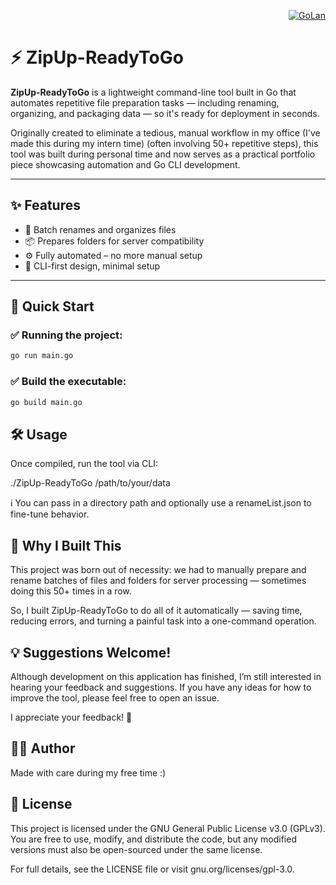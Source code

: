 <a href="https://go.dev/"><p align="right"> <img src="https://img.shields.io/badge/go-%2300ADD8.svg?style=for-the-badge&logo=go&logoColor=white" alt="GoLan"> </p> </a>

# ⚡ ZipUp-ReadyToGo

**ZipUp-ReadyToGo** is a lightweight command-line tool built in Go that automates repetitive file preparation tasks — including renaming, organizing, and packaging data — so it's ready for deployment in seconds.

Originally created to eliminate a tedious, manual workflow in my office (I've made this during my intern time) (often involving 50+ repetitive steps), this tool was built during personal time and now serves as a practical portfolio piece showcasing automation and Go CLI development.

---

## ✨ Features

- 📁 Batch renames and organizes files
- 📦 Prepares folders for server compatibility
- ⚙️ Fully automated – no more manual setup
- 🧰 CLI-first design, minimal setup

---

## 🚀 Quick Start

### ✅ Running the project:

```bash
go run main.go
```

### ✅ Build the executable:

```bash
go build main.go
```

## 🛠️ Usage

Once compiled, run the tool via CLI:


./ZipUp-ReadyToGo /path/to/your/data

ℹ️ You can pass in a directory path and optionally use a renameList.json to fine-tune behavior.


## 🧩 Why I Built This

This project was born out of necessity: we had to manually prepare and rename batches of files and folders for server processing — sometimes doing this 50+ times in a row.

So, I built ZipUp-ReadyToGo to do all of it automatically — saving time, reducing errors, and turning a painful task into a one-command operation.

## 💡 Suggestions Welcome!

Although development on this application has finished, I’m still interested in hearing your feedback and suggestions. If you have any ideas for how to improve the tool, please feel free to open an issue.

I appreciate your feedback! 🥳

## 👨‍💻 Author

Made with care during my free time :)

## 📄 License

This project is licensed under the GNU General Public License v3.0 (GPLv3).
You are free to use, modify, and distribute the code, but any modified versions must also be open-sourced under the same license.

For full details, see the LICENSE file or visit gnu.org/licenses/gpl-3.0.
